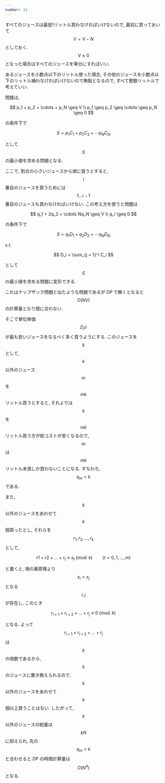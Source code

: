 ```yaml
---
number: 31
---
```

すべてのジュースは最低1リットル買わなければいけないので, 最初に買っておいて $$ V = V - N $$ としておく. $$ V \leq 0 $$ となった場合はすべてのジュースを等分にすればいい.

あるジュースを小数点以下のリットル使った場合, その他のジュースを小数点以下のリットル補わなければいけないので無駄となるので, すべて整数リットルで考えていい.

問題は,

$$
p_1 + p_2 + \cdots + p_N \geq V \\
p_1 \geq p_2 \geq \cdots \geq p_N \geq 0
$$

の条件下で

$$
S = p_1C_1 + p_2C_2 + \cdots p_NC_N
$$

として $$ S $$ の最小値を求める問題となる.

ここで, 割合の小さいジュースから順に買うとすると, $$ i $$ 番目のジュースを買うためには $$1 \dots i - 1$$ 番目のジュースも買わなければいけない. この考え方を使うと問題は

$$
q_1 + 2q_2 + \cdots Nq_N \geq V \\
q_i \geq 0
$$

の条件下で

$$
S = q_1D_1 + q_2D_2 + \cdots q_ND_N
$$

s.t.

$$
D_i = \sum_{j = 1}^i C_i
$$

として $$ S $$ の最小値を求める問題に変形できる.

これはナップザック問題と似たような問題であるが DP で解くとなると $$ O(NV) $$ の計算量となり間に合わない.

そこで単位単価 $$ D_i/i $$ が最も安いジュースをなるべく多く買うようにする. このジュースを $$ k $$ として, $$ k $$ 以外のジュース $$ m $$ を $$ mk $$ リットル買うとすると, それよりは $$ k $$ を $$ mk $$ リットル買う方が総コストが安くなるので, $$ m $$ は $$ mk $$ リットル未満しか買わないことになる. すなわち, $$ q_m \lt k $$ である.

また, $$ k $$ 以外のジュースをあわせて $$ k $$ 個買ったとし, それらを $$ r_1, r_2, \dots, r_k $$ として,

$$
r1 + r2 + \dots + r_t \equiv s_t \pmod k \qquad (t = 0, 1, \dots, m)
$$

と置くと, 鳩の巣原理より $$ s_i = s_j $$ となる $$ i, j $$ が存在し, このとき

$$
r_{i + 1} + r_{i + 2} + \dots + r_j \equiv 0 \pmod k
$$

となる. よって $$ r_{i + 1} + r_{i + 2} + \dots + r_j $$ は $$ k $$ の倍数であるから, $$ k $$ のジュースに置き換えられるので, $$ k $$ 以外のジュースをあわせて $$ k $$ 個以上買うことはない. したがって, $$ k $$ 以外のジュースの総量は $$ kN $$ に抑えられ, 先の $$ q_m \lt k $$ と合わせると DP の時間計算量は $$ O(N^4) $$ となる.
